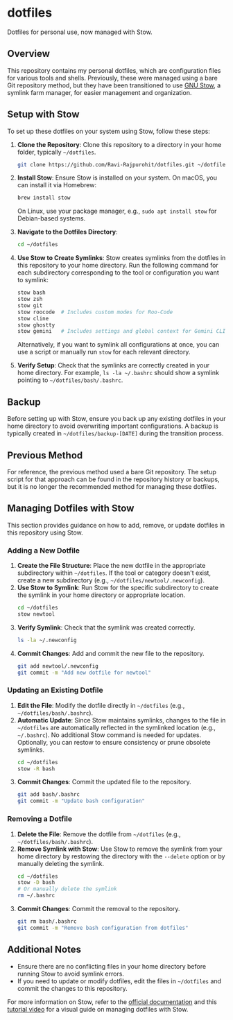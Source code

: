 # dotfiles

Dotfiles for personal use, now managed with Stow.

## Overview

This repository contains my personal dotfiles, which are configuration files for various tools and shells. Previously, these were managed using a bare Git repository method, but they have been transitioned to use [GNU Stow](https://www.gnu.org/software/stow/), a symlink farm manager, for easier management and organization.

## Setup with Stow

To set up these dotfiles on your system using Stow, follow these steps:

1. **Clone the Repository**: Clone this repository to a directory in your home folder, typically `~/dotfiles`.
   ```bash
   git clone https://github.com/Ravi-Rajpurohit/dotfiles.git ~/dotfiles
   ```

2. **Install Stow**: Ensure Stow is installed on your system. On macOS, you can install it via Homebrew:
   ```bash
   brew install stow
   ```
   On Linux, use your package manager, e.g., `sudo apt install stow` for Debian-based systems.

3. **Navigate to the Dotfiles Directory**:
   ```bash
   cd ~/dotfiles
   ```

4. **Use Stow to Create Symlinks**: Stow creates symlinks from the dotfiles in this repository to your home directory. Run the following command for each subdirectory corresponding to the tool or configuration you want to symlink:
   ```bash
   stow bash
   stow zsh
   stow git
   stow roocode  # Includes custom modes for Roo-Code
   stow cline
   stow ghostty
   stow gemini   # Includes settings and global context for Gemini CLI
   ```
   Alternatively, if you want to symlink all configurations at once, you can use a script or manually run `stow` for each relevant directory.

5. **Verify Setup**: Check that the symlinks are correctly created in your home directory. For example, `ls -la ~/.bashrc` should show a symlink pointing to `~/dotfiles/bash/.bashrc`.

## Backup

Before setting up with Stow, ensure you back up any existing dotfiles in your home directory to avoid overwriting important configurations. A backup is typically created in `~/dotfiles/backup-[DATE]` during the transition process.

## Previous Method

For reference, the previous method used a bare Git repository. The setup script for that approach can be found in the repository history or backups, but it is no longer the recommended method for managing these dotfiles.

## Managing Dotfiles with Stow

This section provides guidance on how to add, remove, or update dotfiles in this repository using Stow.

### Adding a New Dotfile
1. **Create the File Structure**: Place the new dotfile in the appropriate subdirectory within `~/dotfiles`. If the tool or category doesn't exist, create a new subdirectory (e.g., `~/dotfiles/newtool/.newconfig`).
2. **Use Stow to Symlink**: Run Stow for the specific subdirectory to create the symlink in your home directory or appropriate location.
   ```bash
   cd ~/dotfiles
   stow newtool
   ```
3. **Verify Symlink**: Check that the symlink was created correctly.
   ```bash
   ls -la ~/.newconfig
   ```
4. **Commit Changes**: Add and commit the new file to the repository.
   ```bash
   git add newtool/.newconfig
   git commit -m "Add new dotfile for newtool"
   ```

### Updating an Existing Dotfile
1. **Edit the File**: Modify the dotfile directly in `~/dotfiles` (e.g., `~/dotfiles/bash/.bashrc`).
2. **Automatic Update**: Since Stow maintains symlinks, changes to the file in `~/dotfiles` are automatically reflected in the symlinked location (e.g., `~/.bashrc`). No additional Stow command is needed for updates. Optionally, you can restow to ensure consistency or prune obsolete symlinks.
   ```bash
   cd ~/dotfiles
   stow -R bash
   ```
3. **Commit Changes**: Commit the updated file to the repository.
   ```bash
   git add bash/.bashrc
   git commit -m "Update bash configuration"
   ```

### Removing a Dotfile
1. **Delete the File**: Remove the dotfile from `~/dotfiles` (e.g., `~/dotfiles/bash/.bashrc`).
2. **Remove Symlink with Stow**: Use Stow to remove the symlink from your home directory by restowing the directory with the `--delete` option or by manually deleting the symlink.
   ```bash
   cd ~/dotfiles
   stow -D bash
   # Or manually delete the symlink
   rm ~/.bashrc
   ```
3. **Commit Changes**: Commit the removal to the repository.
   ```bash
   git rm bash/.bashrc
   git commit -m "Remove bash configuration from dotfiles"
   ```

## Additional Notes

- Ensure there are no conflicting files in your home directory before running Stow to avoid symlink errors.
- If you need to update or modify dotfiles, edit the files in `~/dotfiles` and commit the changes to this repository.

For more information on Stow, refer to the [official documentation](https://www.gnu.org/software/stow/manual/stow.html) and this [tutorial video](https://www.youtube.com/watch?v=NoFiYOqnC4o) for a visual guide on managing dotfiles with Stow.
